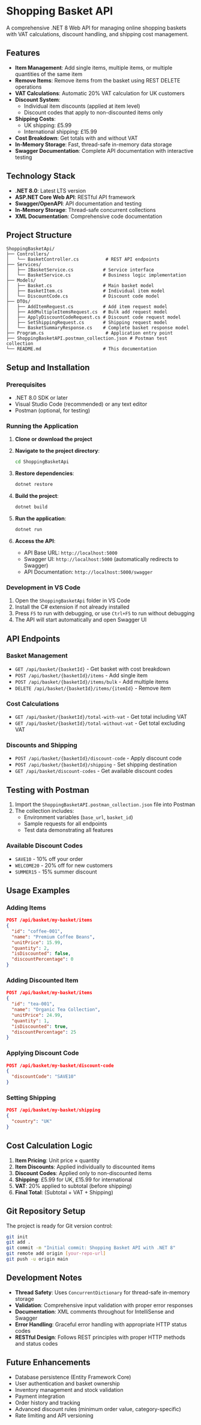# Shopping Basket API

A comprehensive .NET 8 Web API for managing online shopping baskets with VAT calculations, discount handling, and shipping cost management.

## Features

- **Item Management**: Add single items, multiple items, or multiple quantities of the same item
- **Remove Items**: Remove items from the basket using REST DELETE operations
- **VAT Calculations**: Automatic 20% VAT calculation for UK customers
- **Discount System**: 
  - Individual item discounts (applied at item level)
  - Discount codes that apply to non-discounted items only
- **Shipping Costs**: 
  - UK shipping: £5.99
  - International shipping: £15.99
- **Cost Breakdown**: Get totals with and without VAT
- **In-Memory Storage**: Fast, thread-safe in-memory data storage
- **Swagger Documentation**: Complete API documentation with interactive testing

## Technology Stack

- **.NET 8.0**: Latest LTS version
- **ASP.NET Core Web API**: RESTful API framework
- **Swagger/OpenAPI**: API documentation and testing
- **In-Memory Storage**: Thread-safe concurrent collections
- **XML Documentation**: Comprehensive code documentation

## Project Structure

```
ShoppingBasketApi/
├── Controllers/
│   └── BasketController.cs          # REST API endpoints
├── Services/
│   ├── IBasketService.cs           # Service interface
│   └── BasketService.cs            # Business logic implementation
├── Models/
│   ├── Basket.cs                   # Main basket model
│   ├── BasketItem.cs               # Individual item model
│   └── DiscountCode.cs             # Discount code model
├── DTOs/
│   ├── AddItemRequest.cs           # Add item request model
│   ├── AddMultipleItemsRequest.cs  # Bulk add request model
│   ├── ApplyDiscountCodeRequest.cs # Discount code request model
│   ├── SetShippingRequest.cs       # Shipping request model
│   └── BasketSummaryResponse.cs    # Complete basket response model
├── Program.cs                       # Application entry point
├── ShoppingBasketAPI.postman_collection.json # Postman test collection
└── README.md                       # This documentation
```

## Setup and Installation

### Prerequisites

- .NET 8.0 SDK or later
- Visual Studio Code (recommended) or any text editor
- Postman (optional, for testing)

### Running the Application

1. **Clone or download the project**
2. **Navigate to the project directory**:
   ```bash
   cd ShoppingBasketApi
   ```

3. **Restore dependencies**:
   ```bash
   dotnet restore
   ```

4. **Build the project**:
   ```bash
   dotnet build
   ```

5. **Run the application**:
   ```bash
   dotnet run
   ```

6. **Access the API**:
   - API Base URL: `http://localhost:5000`
   - Swagger UI: `http://localhost:5000` (automatically redirects to Swagger)
   - API Documentation: `http://localhost:5000/swagger`

### Development in VS Code

1. Open the `ShoppingBasketApi` folder in VS Code
2. Install the C# extension if not already installed
3. Press `F5` to run with debugging, or use `Ctrl+F5` to run without debugging
4. The API will start automatically and open Swagger UI

## API Endpoints

### Basket Management
- `GET /api/basket/{basketId}` - Get basket with cost breakdown
- `POST /api/basket/{basketId}/items` - Add single item
- `POST /api/basket/{basketId}/items/bulk` - Add multiple items
- `DELETE /api/basket/{basketId}/items/{itemId}` - Remove item

### Cost Calculations
- `GET /api/basket/{basketId}/total-with-vat` - Get total including VAT
- `GET /api/basket/{basketId}/total-without-vat` - Get total excluding VAT

### Discounts and Shipping
- `POST /api/basket/{basketId}/discount-code` - Apply discount code
- `POST /api/basket/{basketId}/shipping` - Set shipping destination
- `GET /api/basket/discount-codes` - Get available discount codes

## Testing with Postman

1. Import the `ShoppingBasketAPI.postman_collection.json` file into Postman
2. The collection includes:
   - Environment variables (`base_url`, `basket_id`)
   - Sample requests for all endpoints
   - Test data demonstrating all features

### Available Discount Codes
- `SAVE10` - 10% off your order
- `WELCOME20` - 20% off for new customers
- `SUMMER15` - 15% summer discount

## Usage Examples

### Adding Items
```json
POST /api/basket/my-basket/items
{
  "id": "coffee-001",
  "name": "Premium Coffee Beans",
  "unitPrice": 15.99,
  "quantity": 2,
  "isDiscounted": false,
  "discountPercentage": 0
}
```

### Adding Discounted Item
```json
POST /api/basket/my-basket/items
{
  "id": "tea-001",
  "name": "Organic Tea Collection",
  "unitPrice": 24.99,
  "quantity": 1,
  "isDiscounted": true,
  "discountPercentage": 25
}
```

### Applying Discount Code
```json
POST /api/basket/my-basket/discount-code
{
  "discountCode": "SAVE10"
}
```

### Setting Shipping
```json
POST /api/basket/my-basket/shipping
{
  "country": "UK"
}
```

## Cost Calculation Logic

1. **Item Pricing**: Unit price × quantity
2. **Item Discounts**: Applied individually to discounted items
3. **Discount Codes**: Applied only to non-discounted items
4. **Shipping**: £5.99 for UK, £15.99 for international
5. **VAT**: 20% applied to subtotal (before shipping)
6. **Final Total**: (Subtotal + VAT + Shipping)

## Git Repository Setup

The project is ready for Git version control:

```bash
git init
git add .
git commit -m "Initial commit: Shopping Basket API with .NET 8"
git remote add origin [your-repo-url]
git push -u origin main
```

## Development Notes

- **Thread Safety**: Uses `ConcurrentDictionary` for thread-safe in-memory storage
- **Validation**: Comprehensive input validation with proper error responses
- **Documentation**: XML comments throughout for IntelliSense and Swagger
- **Error Handling**: Graceful error handling with appropriate HTTP status codes
- **RESTful Design**: Follows REST principles with proper HTTP methods and status codes

## Future Enhancements

- Database persistence (Entity Framework Core)
- User authentication and basket ownership
- Inventory management and stock validation
- Payment integration
- Order history and tracking
- Advanced discount rules (minimum order value, category-specific)
- Rate limiting and API versioning
